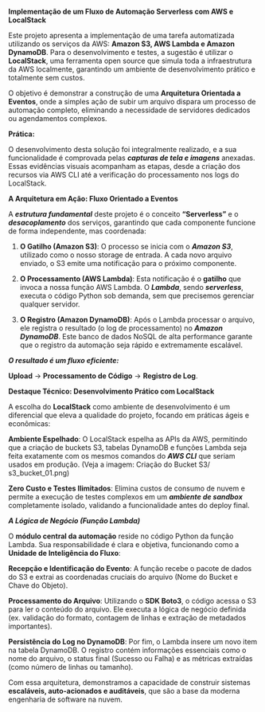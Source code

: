 
**Implementação de um Fluxo de Automação Serverless com AWS e LocalStack**

Este projeto apresenta a implementação de uma tarefa automatizada utilizando os serviços da AWS: **Amazon S3, AWS Lambda e Amazon DynamoDB**. Para o desenvolvimento e testes, a sugestão é utilizar o **LocalStack**, uma ferramenta open source que simula toda a infraestrutura da AWS localmente, garantindo um ambiente de desenvolvimento prático e totalmente sem custos.

O objetivo é demonstrar a construção de uma **Arquitetura Orientada a Eventos**, onde a simples ação de subir um arquivo dispara um processo de automação completo, eliminando a necessidade de servidores dedicados ou agendamentos complexos.

**Prática:** 

O desenvolvimento desta solução foi integralmente realizado, e a sua funcionalidade é comprovada pelas ***capturas de tela e imagens*** anexadas. Essas evidências visuais acompanham as etapas, desde a criação dos recursos via AWS CLI até a verificação do processamento nos logs do LocalStack.

**A Arquitetura em Ação: Fluxo Orientado a Eventos** 

A ***estrutura fundamental*** deste projeto é o conceito **“Serverless”** e o ***desacoplamento*** dos serviços, garantindo que cada componente funcione de forma independente, mas coordenada:

1. **O Gatilho (Amazon S3)**:
 O processo se inicia com o ***Amazon S3***, utilizado como o nosso storage de entrada. A cada novo arquivo enviado, o S3 emite uma notificação para o próximo componente.

2. **O Processamento (AWS Lambda)**: 
Esta notificação é o **gatilho** que invoca a nossa função AWS Lambda. O ***Lambda***, sendo ***serverless***, executa o código Python sob demanda, sem que precisemos gerenciar qualquer servidor.

3. **O Registro (Amazon DynamoDB)**: 
Após o Lambda processar o arquivo, ele registra o resultado (o log de processamento) no ***Amazon DynamoDB***. Este banco de dados NoSQL de alta performance garante que o registro da automação seja rápido e extremamente escalável.

***O resultado é um fluxo eficiente:***

**Upload** →  **Processamento de Código** →  **Registro de Log**.



**Destaque Técnico: Desenvolvimento Prático com LocalStack** 

A escolha do **LocalStack** como ambiente de desenvolvimento é um diferencial que eleva a qualidade do projeto, focando em práticas ágeis e econômicas:

**Ambiente Espelhado**: O LocalStack espelha as APIs da AWS, permitindo que a criação de buckets S3, tabelas DynamoDB e funções Lambda seja feita exatamente com os mesmos comandos do ***AWS CLI*** que seriam usados em produção. (Veja a imagem: Criação do Bucket S3/ s3_bucket_01.png)

**Zero Custo e Testes Ilimitados**: Elimina custos de consumo de nuvem e permite a execução de testes complexos em um ***ambiente de sandbox*** completamente isolado, validando a funcionalidade antes do deploy final.

***A Lógica de Negócio (Função Lambda)***

O **módulo central da automação** reside no código Python da função Lambda. Sua responsabilidade é clara e objetiva, funcionando como a **Unidade de Inteligência do Fluxo**:

**Recepção e Identificação do Evento**: A função recebe o pacote de dados do S3 e extrai as coordenadas cruciais do arquivo (Nome do Bucket e Chave do Objeto).

**Processamento do Arquivo**: Utilizando o **SDK Boto3**, o código acessa o S3 para ler o conteúdo do arquivo. Ele executa a lógica de negócio definida (ex. validação do formato, contagem de linhas e extração de metadados importantes).

**Persistência do Log no DynamoDB**: Por fim, o Lambda insere um novo item na tabela DynamoDB. O registro contém informações essenciais como o nome do arquivo, o status final (Sucesso ou Falha) e as métricas extraídas (como número de linhas ou tamanho). 

Com essa arquitetura, demonstramos a capacidade de construir sistemas **escaláveis, auto-acionados e auditáveis**, que são a base da moderna engenharia de software na nuvem.



